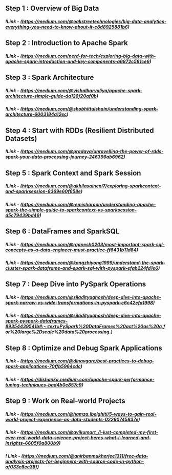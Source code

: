 ## Step 1 : Overview of Big Data
##### !Link - (https://medium.com/@oakstreetechnologies/big-data-analytics-everything-you-need-to-know-about-it-c8d8925881b6)

## Step 2 : Introduction to Apache Spark
##### !Link - (https://medium.com/nerd-for-tech/exploring-big-data-with-apache-spark-introduction-and-key-components-a6872c581ce6)

## Step 3 : Spark Architecture
##### !Link - (https://medium.com/@vishalbarvaliya/apache-spark-architecture-simple-guide-da126f20af0b)
##### !Link - (https://medium.com/@shobhittulshain/understanding-spark-architecture-6003184a12ec)

## Step 4 : Start with RDDs (Resilient Distributed Datasets)
##### !Link - (https://medium.com/@pradgya/unravelling-the-power-of-rdds-spark-your-data-processing-journey-246396ab6962)

## Step 5 : Spark Context and Spark Session
##### !Link - (https://medium.com/@akhilasaineni7/exploring-sparkcontext-and-sparksession-8369e60f658e)
##### !Link - (https://medium.com/@remisharoon/understanding-apache-spark-the-simple-guide-to-sparkcontext-vs-sparksession-d5c79439bd49)

## Step 6 : DataFrames and SparkSQL
##### !Link - (https://medium.com/@rganesh0203/most-important-spark-sql-concepts-as-a-data-engineer-must-practice-ff6431b11d84)
##### !Link - (https://medium.com/@kangzhiyong1999/understand-the-spark-cluster-spark-dataframe-and-spark-sql-with-pyspark-efab224fd1e6)

## Step 7 : Deep Dive into PySpark Operations
##### !Link - (https://medium.com/@siladityaghosh/deep-dive-into-apache-spark-narrow-vs-wide-transformations-in-pyspark-c6c42efa1998)
##### !Link - (https://medium.com/@siladityaghosh/deep-dive-into-apache-spark-pyspark-dataframes-89354439541b#:~:text=PySpark%20DataFrames%20act%20as%20a,for%20large%2Dscale%20data%20processing.)

## Step 8 : Optimize and Debug Spark Applications
##### !Link - (https://medium.com/@dlnavgare/best-practices-to-debug-spark-applications-70ffb5964cdc)
##### !Link - (https://dishanka.medium.com/apache-spark-performance-tuning-techniques-bad4b0c857c9)

## Step 9 : Work on Real-world Projects
##### !Link - (https://medium.com/@hamza.lbelghiti/5-ways-to-gain-real-world-project-experience-as-data-students-02260745837e)
##### !Link - (https://medium.com/@avikumart_/i-just-completed-my-first-ever-real-world-data-science-project-heres-what-i-learned-and-insights-6605f0a800b9)
##### ! Link - (https://medium.com/@anirbanmukherjee1311/free-data-analysis-projects-for-beginners-with-source-code-in-python-af033e6ec38f)
